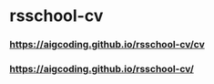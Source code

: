 # rsschool-cv
### https://aigcoding.github.io/rsschool-cv/cv
### https://aigcoding.github.io/rsschool-cv/
